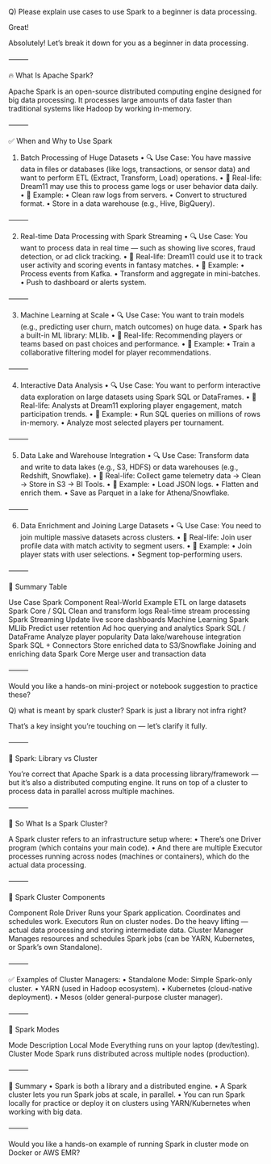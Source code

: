 Q) Please explain use cases to use Spark to a beginner is data processing.

Great!

Absolutely! Let’s break it down for you as a beginner in data processing.

⸻

🔥 What Is Apache Spark?

Apache Spark is an open-source distributed computing engine designed for big data processing. It processes large amounts of data faster than traditional systems like Hadoop by working in-memory.

⸻

✅ When and Why to Use Spark

1. Batch Processing of Huge Datasets
   •	🔍 Use Case: You have massive data in files or databases (like logs, transactions, or sensor data) and want to perform ETL (Extract, Transform, Load) operations.
   •	🏢 Real-life: Dream11 may use this to process game logs or user behavior data daily.
   •	🔧 Example:
   •	Clean raw logs from servers.
   •	Convert to structured format.
   •	Store in a data warehouse (e.g., Hive, BigQuery).

⸻

2. Real-time Data Processing with Spark Streaming
   •	🔍 Use Case: You want to process data in real time — such as showing live scores, fraud detection, or ad click tracking.
   •	🏢 Real-life: Dream11 could use it to track user activity and scoring events in fantasy matches.
   •	🔧 Example:
   •	Process events from Kafka.
   •	Transform and aggregate in mini-batches.
   •	Push to dashboard or alerts system.

⸻

3. Machine Learning at Scale
   •	🔍 Use Case: You want to train models (e.g., predicting user churn, match outcomes) on huge data.
   •	Spark has a built-in ML library: MLlib.
   •	🏢 Real-life: Recommending players or teams based on past choices and performance.
   •	🔧 Example:
   •	Train a collaborative filtering model for player recommendations.

⸻

4. Interactive Data Analysis
   •	🔍 Use Case: You want to perform interactive data exploration on large datasets using Spark SQL or DataFrames.
   •	🏢 Real-life: Analysts at Dream11 exploring player engagement, match participation trends.
   •	🔧 Example:
   •	Run SQL queries on millions of rows in-memory.
   •	Analyze most selected players per tournament.

⸻

5. Data Lake and Warehouse Integration
   •	🔍 Use Case: Transform data and write to data lakes (e.g., S3, HDFS) or data warehouses (e.g., Redshift, Snowflake).
   •	🏢 Real-life: Collect game telemetry data → Clean → Store in S3 → BI Tools.
   •	🔧 Example:
   •	Load JSON logs.
   •	Flatten and enrich them.
   •	Save as Parquet in a lake for Athena/Snowflake.

⸻

6. Data Enrichment and Joining Large Datasets
   •	🔍 Use Case: You need to join multiple massive datasets across clusters.
   •	🏢 Real-life: Join user profile data with match activity to segment users.
   •	🔧 Example:
   •	Join player stats with user selections.
   •	Segment top-performing users.

⸻

🧠 Summary Table

Use Case	Spark Component	Real-World Example
ETL on large datasets	Spark Core / SQL	Clean and transform logs
Real-time stream processing	Spark Streaming	Update live score dashboards
Machine Learning	Spark MLlib	Predict user retention
Ad hoc querying and analytics	Spark SQL / DataFrame	Analyze player popularity
Data lake/warehouse integration	Spark SQL + Connectors	Store enriched data to S3/Snowflake
Joining and enriching data	Spark Core	Merge user and transaction data


⸻

Would you like a hands-on mini-project or notebook suggestion to practice these?

Q) what is meant by spark cluster? Spark is just a library not infra right?

That’s a key insight you’re touching on — let’s clarify it fully.

⸻

🔹 Spark: Library vs Cluster

You’re correct that Apache Spark is a data processing library/framework — but it’s also a distributed computing engine. It runs on top of a cluster to process data in parallel across multiple machines.

⸻

🔸 So What Is a Spark Cluster?

A Spark cluster refers to an infrastructure setup where:
•	There’s one Driver program (which contains your main code).
•	And there are multiple Executor processes running across nodes (machines or containers), which do the actual data processing.

⸻

🔧 Spark Cluster Components

Component	Role
Driver	Runs your Spark application. Coordinates and schedules work.
Executors	Run on cluster nodes. Do the heavy lifting — actual data processing and storing intermediate data.
Cluster Manager	Manages resources and schedules Spark jobs (can be YARN, Kubernetes, or Spark’s own Standalone).


⸻

✅ Examples of Cluster Managers:
•	Standalone Mode: Simple Spark-only cluster.
•	YARN (used in Hadoop ecosystem).
•	Kubernetes (cloud-native deployment).
•	Mesos (older general-purpose cluster manager).

⸻

🔄 Spark Modes

Mode	Description
Local Mode	Everything runs on your laptop (dev/testing).
Cluster Mode	Spark runs distributed across multiple nodes (production).


⸻

📌 Summary
•	Spark is both a library and a distributed engine.
•	A Spark cluster lets you run Spark jobs at scale, in parallel.
•	You can run Spark locally for practice or deploy it on clusters using YARN/Kubernetes when working with big data.

⸻

Would you like a hands-on example of running Spark in cluster mode on Docker or AWS EMR?